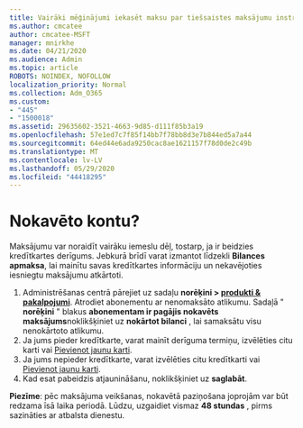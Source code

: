 ```yaml
---
title: Vairāki mēģinājumi iekasēt maksu par tiešsaistes maksājumu instrumentiem
ms.author: cmcatee
author: cmcatee-MSFT
manager: mnirkhe
ms.date: 04/21/2020
ms.audience: Admin
ms.topic: article
ROBOTS: NOINDEX, NOFOLLOW
localization_priority: Normal
ms.collection: Adm_O365
ms.custom:
- "445"
- "1500018"
ms.assetid: 29635602-3521-4663-9d85-d111f85b3a19
ms.openlocfilehash: 57e1ed7c7f85f14bb7f78bb8d3e7b844ed5a7a44
ms.sourcegitcommit: 64ed44e6ada9250cac8ae1621157f78d0de2c49b
ms.translationtype: MT
ms.contentlocale: lv-LV
ms.lasthandoff: 05/29/2020
ms.locfileid: "44418295"
---
```

# <a name="past-due-account"></a>Nokavēto kontu?

Maksājumu var noraidīt vairāku iemeslu dēļ, tostarp, ja ir beidzies kredītkartes derīgums. Jebkurā brīdī varat izmantot līdzekli **Bilances apmaksa**, lai mainītu savas kredītkartes informāciju un nekavējoties iesniegtu maksājumu atkārtoti.

1. Administrēšanas centrā pārejiet uz sadaļu **norēķini > [produkti & pakalpojumi](https://go.microsoft.com/fwlink/p/?linkid=842054)**.
Atrodiet abonementu ar nenomaksāto atlikumu. Sadaļā " **norēķini** " blakus **abonementam ir pagājis nokavēts maksājums**noklikšķiniet uz **nokārtot bilanci** , lai samaksātu visu nenokārtoto atlikumu.
2. Ja jums pieder kredītkarte, varat mainīt derīguma termiņu, izvēlēties citu karti vai [Pievienot jaunu karti](https://docs.microsoft.com/microsoft-365/commerce/billing-and-payments/manage-payment-methods?view=o365-worldwide).
3. Ja jums nepieder kredītkarte, varat izvēlēties citu kredītkarti vai [Pievienot jaunu karti](https://docs.microsoft.com/microsoft-365/commerce/billing-and-payments/manage-payment-methods?view=o365-worldwide).
4. Kad esat pabeidzis atjaunināšanu, noklikšķiniet uz **saglabāt**.

**Piezīme**: pēc maksājuma veikšanas, nokavētā paziņošana joprojām var būt redzama īsā laika periodā. Lūdzu, uzgaidiet vismaz **48 stundas** , pirms sazināties ar atbalsta dienestu.
